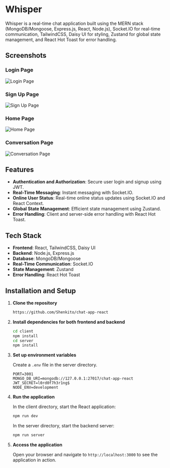 # Whisper

Whisper is a real-time chat application built using the MERN stack (MongoDB/Mongoose, Express.js, React, Node.js), Socket.IO for real-time communication, TailwindCSS, Daisy UI for styling, Zustand for global state management, and React Hot Toast for error handling.

## Screenshots

### Login Page
![Login Page](https://i.ibb.co/Cbw3DMM/Whisper-Login-Page.png)

### Sign Up Page
![Sign Up Page](https://i.ibb.co/Mh5MwcG/Whisper-Sign-Up-Page.png)

### Home Page
![Home Page](https://i.ibb.co/tJSs4v0/Whisper-Home-Page.png)

### Conversation Page
![Conversation Page](https://i.ibb.co/JRfvJ3D/Whisper-Conversation-Page.png)

## Features

- **Authentication and Authorization**: Secure user login and signup using JWT.
- **Real-Time Messaging**: Instant messaging with Socket.IO.
- **Online User Status**: Real-time online status updates using Socket.IO and React Context.
- **Global State Management**: Efficient state management using Zustand.
- **Error Handling**: Client and server-side error handling with React Hot Toast.

## Tech Stack

- **Frontend**: React, TailwindCSS, Daisy UI
- **Backend**: Node.js, Express.js
- **Database**: MongoDB/Mongoose
- **Real-Time Communication**: Socket.IO
- **State Management**: Zustand
- **Error Handling**: React Hot Toast

## Installation and Setup

1. **Clone the repository**
    ```bash
    https://github.com/Shenkito/chat-app-react
    ```

2. **Install dependencies for both frontend and backend**
    ```bash
    cd client
    npm install
    cd server
    npm install
    ```

3. **Set up environment variables**

    Create a `.env` file in the server directory.

    ```env
    PORT=3001
    MONGO_DB_URI=mongodb://127.0.0.1:27017/chat-app-react
    JWT_SECRET=l0rd0f7h3r1ng$
    NODE_ENV=development
    ```

5. **Run the application**

    In the client directory, start the React application:
    ```bash
    npm run dev
    ```

    In the server directory, start the backend server:
    ```bash
    npm run server
    ```

7. **Access the application**

    Open your browser and navigate to `http://localhost:3000` to see the application in action.
